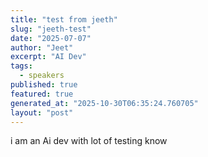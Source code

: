 ```yaml
---
title: "test from jeeth"
slug: "jeeth-test"
date: "2025-07-07"
author: "Jeet"
excerpt: "AI Dev"
tags:
  - speakers
published: true
featured: true
generated_at: "2025-10-30T06:35:24.760705"
layout: "post"
---
```


i am an Ai dev with lot of testing know